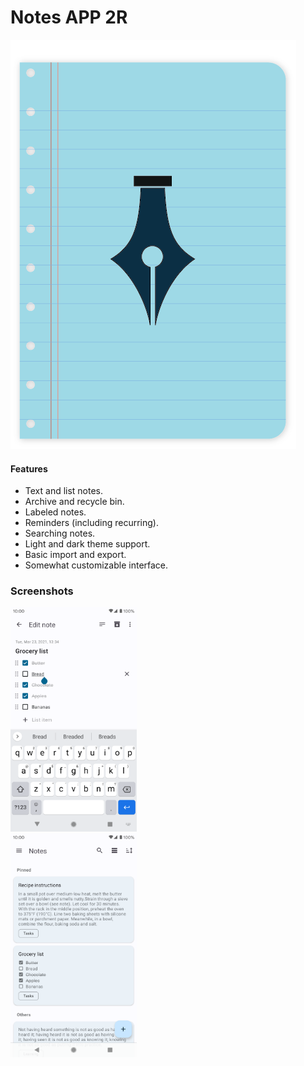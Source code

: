 # Notes APP 2R

![App icon](app/src/main/res/drawable/logo_biru.png)

#### Features
- Text and list notes.
- Archive and recycle bin.
- Labeled notes.
- Reminders (including recurring).
- Searching notes.
- Light and dark theme support.
- Basic import and export.
- Somewhat customizable interface.

### Screenshots

<img alt="awal"
     src="app/src/main/play/listings/en-US/graphics/phone-screenshots/1.png"
     width="40%"/>  
<img alt="splashscreen"
     src="app/src/main/play/listings/en-US/graphics/phone-screenshots/2.png"
     width="40%"/>
